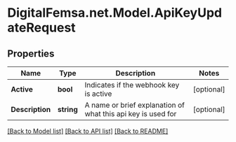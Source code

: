 # DigitalFemsa.net.Model.ApiKeyUpdateRequest

## Properties

Name | Type | Description | Notes
------------ | ------------- | ------------- | -------------
**Active** | **bool** | Indicates if the webhook key is active | [optional] 
**Description** | **string** | A name or brief explanation of what this api key is used for | [optional] 

[[Back to Model list]](../README.md#documentation-for-models) [[Back to API list]](../README.md#documentation-for-api-endpoints) [[Back to README]](../README.md)

